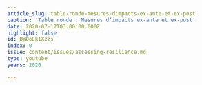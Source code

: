 ```yaml
---
article_slug: table-ronde-mesures-dimpacts-ex-ante-et-ex-post
caption: 'Table ronde : Mesures d’impacts ex-ante et ex-post'
date: 2020-07-17T03:00:00.000Z
highlight: false
id: BW0oEk1Xzzs
index: 0
issue: content/issues/assessing-resilience.md
type: youtube
years: 2020

---
```

